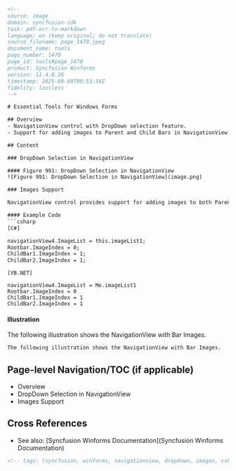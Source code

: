 ```html
<!--
source: image
domain: syncfusion-sdk
task: pdf-ocr-to-markdown
language: en (keep original; do not translate)
source_filename: page_1470.jpeg
document_name: tools
page_number: 1470
page_id: tools#page_1470
product: Syncfusion Winforms
version: 11.4.0.26
timestamp: 2025-08-09T08:53:34Z
fidelity: lossless
-->

# Essential Tools for Windows Forms

## Overview
- NavigationView control with DropDown selection feature.
- Support for adding images to Parent and Child Bars in NavigationView.

## Content

### DropDown Selection in NavigationView

#### Figure 991: DropDown Selection in NavigationView
![Figure 991: DropDown Selection in NavigationView](image.png)

### Images Support

NavigationView control provides support for adding images to both Parent Bars and Child Bars. It displays the image of the Selected Bar to the left of the control.

#### Example Code
```csharp
[C#]

navigationView4.ImageList = this.imageList1;
Rootbar.ImageIndex = 0;
ChildBar1.ImageIndex = 1;
ChildBar2.ImageIndex = 1;
```

```vbnet
[VB.NET]

navigationView4.ImageList = Me.imageList1
Rootbar.ImageIndex = 0
ChildBar1.ImageIndex = 1
ChildBar2.ImageIndex = 1
```

#### Illustration
The following illustration shows the NavigationView with Bar Images.

```markdown
The following illustration shows the NavigationView with Bar Images.
```

## Page-level Navigation/TOC (if applicable)
- Overview
- DropDown Selection in NavigationView
- Images Support

## Cross References
- See also: [Syncfusion Winforms Documentation](Syncfusion Winforms Documentation)

```markdown
<!-- tags: [syncfusion, winforms, navigationview, dropdown, images, csharp, vb.net] keywords: [navigationview, dropdown, images, support, parentbar, childbar, barimages] -->
``` 
``` 
